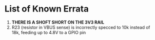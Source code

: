 # List of Known Errata
1. **THERE IS A SHOFT SHORT ON THE 3V3 RAIL**
2. R23 (resistor in VBUS sense) is incorrectly specced to 10k instead of 18k, feeding up to 4.8V to a GPIO pin